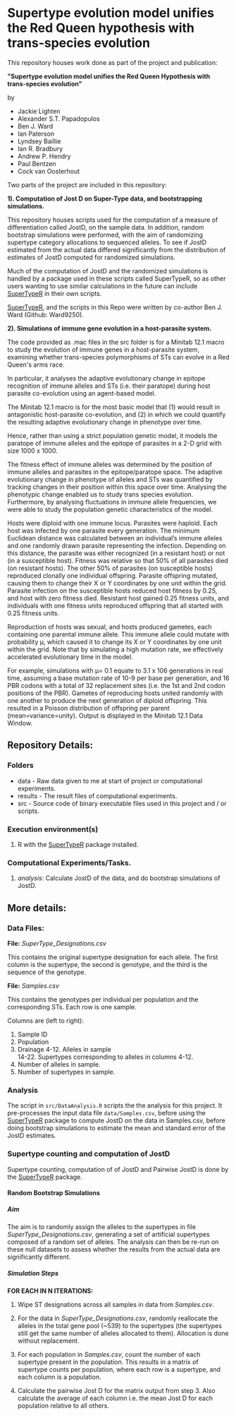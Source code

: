 # Supertype evolution model unifies the Red Queen hypothesis with trans-species evolution

This repository houses work done as part of the project and publication:

**"Supertype evolution model unifies the Red Queen Hypothesis with trans-species
evolution"**

by

- Jackie Lighten
- Alexander S.T. Papadopulos
- Ben J. Ward
- Ian Paterson
- Lyndsey Baillie
- Ian R. Bradbury
- Andrew P. Hendry
- Paul Bentzen
- Cock van Oosterhout

Two parts of the project are included in this repository:

**1). Computation of Jost D on Super-Type data, and bootstrapping simulations.**

This repository houses scripts used for the computation of a measure of
differentiation called JostD, on the sample data.
In addition, random bootstrap simulations were performed, with the aim of
randomizing supertype category allocations to sequenced alleles. To see if JostD
estimated from the actual data differed significantly from the distribution of
estimates of JostD computed for randomized simulations.

Much of the computation of JostD and the randomized simulations is handled by a
package used in these scripts called SuperTypeR, so as other users wanting to
use similar calculations in the future can include
[SuperTypeR](https://github.com/Ward9250/SuperTypeR) in their own scripts.

[SuperTypeR](https://github.com/Ward9250/SuperTypeR),
and the scripts in this Repo were written by co-author
Ben J. Ward (Github: Ward9250).

**2). Simulations of immune gene evolution in a host-parasite system.**

The code provided as .mac files in the src folder is for a Minitab 12.1 macro
to study the evolution of immune genes in a host-parasite system, examining
whether trans-species polymorphisms of STs can evolve in a Red Queen's arms race.

In particular, it analyses the adaptive evolutionary change in epitope
recognition of immune alleles and STs (i.e. their paratope) during host
parasite co-evolution using an agent-based model.

The Minitab 12.1 macro is for the most basic model that (1) would result in
antagonistic host-parasite co-evolution, and (2) in which we could quantify the
resulting adaptive evolutionary change in phenotype over time.

Hence, rather than using a strict population genetic model, it models the
paratope of immune alleles and the epitope of parasites in a 2-D grid with
size 1000 x 1000.

The fitness effect of immune alleles was determined by the position of immune
alleles and parasites in the epitope/paratope space.
The adaptive evolutionary change in phenotype of alleles and STs was quantified
by tracking changes in their position within this space over time.
Analysing the phenotypic change enabled us to study trans species evolution.
Furthermore, by analysing fluctuations in immune allele frequencies, we were
able to study the population genetic characteristics of the model.  

Hosts were diploid with one immune locus. Parasites were haploid. Each host was
infected by one parasite every generation. The minimum Euclidean distance was
calculated between an individual’s immune alleles and one randomly drawn
parasite representing the infection. Depending on this distance, the parasite
was either recognized (in a resistant host) or not (in a susceptible host).
Fitness was relative so that 50% of all parasites died (on resistant hosts).
The other 50% of parasites (on susceptible hosts) reproduced clonally one
individual offspring. Parasite offspring mutated, causing them to change their
X or Y coordinates by one unit within the grid.
Parasite infection on the susceptible hosts reduced host fitness by 0.25, and
host with zero fitness died. Resistant host gained 0.25 fitness units, and
individuals with one fitness units reproduced offspring that all started with
0.25 fitness units.

Reproduction of hosts was sexual, and hosts produced gametes, each containing
one parental immune allele. This immune allele could mutate with probability µ,
which caused it to change its X or Y coordinates by one unit within the grid.
Note that by simulating a high mutation rate, we effectively accelerated
evolutionary time in the model.

For example, simulations with µ= 0.1 equate to 3.1 x 106 generations in real
time, assuming a base mutation rate of 10-9 per base per generation, and 16
PBR codons with a total of 32 replacement sites (i.e. the 1st and 2nd codon
positions of the PBR).  Gametes of reproducing hosts united randomly with one
another to produce the next generation of diploid offspring. This resulted in a
Poisson distribution of offspring per parent (mean=variance=unity).
Output is displayed in the Minitab 12.1 Data Window.

## Repository Details:

### Folders
* data - Raw data given to me at start of project or computational experiments.
* results - The result files of computational experiments.
* src - Source code of binary executable files used in this project and / or scripts.

### Execution environment(s)
1. R with the [SuperTypeR](https://github.com/Ward9250/SuperTypeR) package installed.

### Computational Experiments/Tasks.

1. _analysis_: Calculate JostD of the data, and do bootstrap simulations of JostD.


## More details:

### Data Files:

**File:** *SuperType_Designations.csv*

This contains the original supertype designation for each allele.
The first column is the supertype, the second is genotype, and the third is the
sequence of the genotype.


**File:** *Samples.csv*

This contains the genotypes per individual per population and the corresponding
STs. Each row is one sample.

Columns are (left to right):

1. Sample ID
2. Population
3. Drainage
4-12. Alleles in sample  
14-22. Supertypes corresponding to alleles in columns 4-12.
24. Number of alleles in sample.
25. Number of supertypes in sample.


### Analysis

The script in `src/DataAnalysis.R` scripts the the analysis for this project.
It pre-processes the input data file `data/Samples.csv`, before using the
[SuperTypeR](https://github.com/Ward9250/SuperTypeR) package to compute JostD
on the data in Samples.csv, before doing bootstrap simulations to estimate the
mean and standard error of the JostD estimates.

### Supertype counting and computation of JostD

Supertype counting, computation of of JostD and Pairwise JostD is done by the
[SuperTypeR](https://github.com/Ward9250/SuperTypeR) package.

#### Random Bootstrap Simulations

##### Aim
The aim is to randomly assign the alleles to the supertypes in file
*SuperType_Designations.csv*, generating a set of artificial supertypes composed
of a random set of alleles. The analysis can then be re-run on these null
datasets to assess whether the results from the actual data are significantly
different.

##### Simulation Steps

**FOR EACH IN N ITERATIONS:**

1. Wipe ST designations across all samples in data from *Samples.csv*.

2. For the data in *SuperType_Designations.csv*, randomly reallocate the alleles
in the total gene pool (~539) to the supertypes (the supertypes still get the
same number of alleles allocated to them). Allocation is done without
replacement.

3. For each population in *Samples.csv*, count the number of each supertype
present in the population. This results in a matrix of supertype counts per
population, where each row is a supertype, and each column is a population.

4. Calculate the pairwise Jost D for the matrix output from step 3.
Also calculate the average of each column i.e. the mean Jost D for each
population relative to all others.
